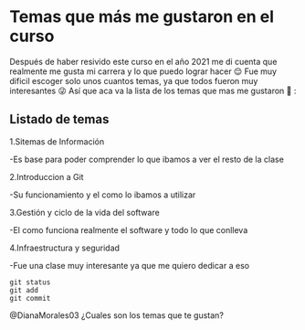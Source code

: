 # Temas que más me gustaron en el curso

Después de haber resivido este curso en el año 2021 me di cuenta que realmente me gusta mi carrera y lo que puedo lograr hacer :relieved:
Fue muy dificil escoger solo unos cuantos temas, ya que todos fueron muy interesantes :stuck_out_tongue_winking_eye:
Así que aca va la lista de los temas que mas me gustaron :yellow_heart: : 

## Listado de temas
1.Sitemas de Información

-Es base para poder comprender lo que ibamos a ver el resto de la clase

2.Introduccion a Git


-Su funcionamiento y el como lo ibamos a utilizar

3.Gestión y ciclo de la vida del software

-El como funciona realmente el software y todo lo que conlleva

4.Infraestructura y seguridad

-Fue una clase muy interesante ya que me quiero dedicar a eso 
```
git status
git add
git commit
```
@DianaMorales03 ¿Cuales son los temas que te gustan?






